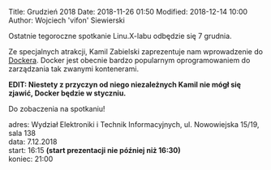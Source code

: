 Title: Grudzień 2018
Date: 2018-11-26 01:50
Modified: 2018-12-14 10:00
Author: Wojciech 'vifon' Siewierski

Ostatnie tegoroczne spotkanie Linu.X-labu odbędzie się 7 grudnia.

Ze specjalnych atrakcji, Kamil Zabielski zaprezentuje nam wprowadzenie
do [Dockera](https://pl.wikipedia.org/wiki/Docker_(oprogramowanie)).
Docker jest obecnie bardzo popularnym oprogramowaniem do zarządzania
tak zwanymi kontenerami.

**EDIT: Niestety z przyczyn od niego niezależnych Kamil nie mógł się
zjawić, Docker będzie w styczniu.**

Do zobaczenia na spotkaniu!

adres: Wydział Elektroniki i Technik Informacyjnych, ul. Nowowiejska 15/19, sala 138  
data: 7.12.2018  
start: 16:15 **(start prezentacji nie później niż 16:30)**  
koniec: 21:00
